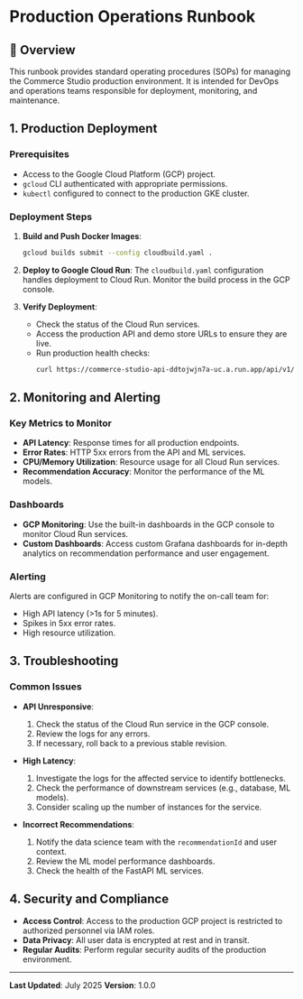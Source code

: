 # Production Operations Runbook

## 🚀 Overview

This runbook provides standard operating procedures (SOPs) for managing the Commerce Studio production environment. It is intended for DevOps and operations teams responsible for deployment, monitoring, and maintenance.

## 1. Production Deployment

### Prerequisites

-   Access to the Google Cloud Platform (GCP) project.
-   `gcloud` CLI authenticated with appropriate permissions.
-   `kubectl` configured to connect to the production GKE cluster.

### Deployment Steps

1.  **Build and Push Docker Images**:
    ```bash
    gcloud builds submit --config cloudbuild.yaml .
    ```

2.  **Deploy to Google Cloud Run**:
    The `cloudbuild.yaml` configuration handles deployment to Cloud Run. Monitor the build process in the GCP console.

3.  **Verify Deployment**:
    -   Check the status of the Cloud Run services.
    -   Access the production API and demo store URLs to ensure they are live.
    -   Run production health checks:
        ```bash
        curl https://commerce-studio-api-ddtojwjn7a-uc.a.run.app/api/v1/health
        ```

## 2. Monitoring and Alerting

### Key Metrics to Monitor

-   **API Latency**: Response times for all production endpoints.
-   **Error Rates**: HTTP 5xx errors from the API and ML services.
-   **CPU/Memory Utilization**: Resource usage for all Cloud Run services.
-   **Recommendation Accuracy**: Monitor the performance of the ML models.

### Dashboards

-   **GCP Monitoring**: Use the built-in dashboards in the GCP console to monitor Cloud Run services.
-   **Custom Dashboards**: Access custom Grafana dashboards for in-depth analytics on recommendation performance and user engagement.

### Alerting

Alerts are configured in GCP Monitoring to notify the on-call team for:

-   High API latency (>1s for 5 minutes).
-   Spikes in 5xx error rates.
-   High resource utilization.

## 3. Troubleshooting

### Common Issues

-   **API Unresponsive**:
    1.  Check the status of the Cloud Run service in the GCP console.
    2.  Review the logs for any errors.
    3.  If necessary, roll back to a previous stable revision.

-   **High Latency**:
    1.  Investigate the logs for the affected service to identify bottlenecks.
    2.  Check the performance of downstream services (e.g., database, ML models).
    3.  Consider scaling up the number of instances for the service.

-   **Incorrect Recommendations**:
    1.  Notify the data science team with the `recommendationId` and user context.
    2.  Review the ML model performance dashboards.
    3.  Check the health of the FastAPI ML services.

## 4. Security and Compliance

-   **Access Control**: Access to the production GCP project is restricted to authorized personnel via IAM roles.
-   **Data Privacy**: All user data is encrypted at rest and in transit.
-   **Regular Audits**: Perform regular security audits of the production environment.

---

**Last Updated**: July 2025
**Version**: 1.0.0